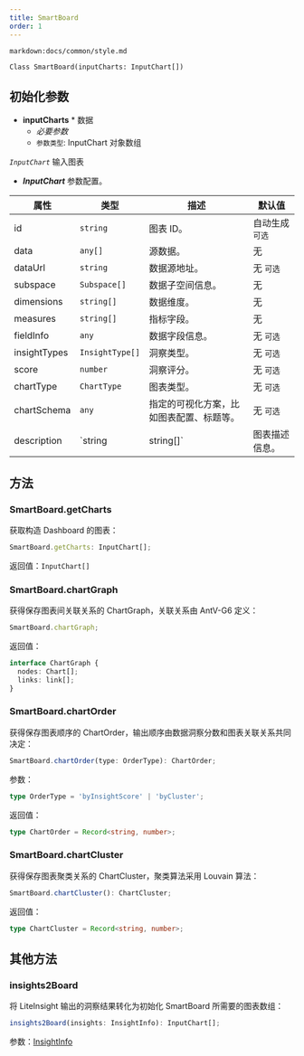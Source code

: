 ```yaml
---
title: SmartBoard
order: 1
---
```


`markdown:docs/common/style.md`



```sign
Class SmartBoard(inputCharts: InputChart[])
```

## 初始化参数

* **inputCharts** * 数据
  * _必要参数_
  * `参数类型`: InputChart 对象数组

*`InputChart`* 输入图表

* ***InputChart*** 参数配置。

| 属性 | 类型 | 描述 | 默认值 |  
| ----| ---- | ---- | -----|
| id | `string` | 图表 ID。 | 自动生成  `可选` |
| data | `any[]` | 源数据。 | 无 |
| dataUrl | `string` | 数据源地址。 | 无  `可选` |
| subspace | `Subspace[]` | 数据子空间信息。 | 无 |
| dimensions | `string[]` | 数据维度。 | 无 |
| measures | `string[]` | 指标字段。 | 无 |
| fieldInfo | `any` | 数据字段信息。 | 无  `可选` |
| insightTypes |  `InsightType[]` | 洞察类型。 | 无  `可选` |
| score |  `number` | 洞察评分。 | 无  `可选` |
| chartType |  `ChartType` | 图表类型。 | 无  `可选` |
| chartSchema |  `any` | 指定的可视化方案，比如图表配置、标题等。 | 无  `可选` |
| description |  `string | string[]` | 图表描述信息。 | 无  `可选` |

## 方法

### SmartBoard.getCharts

获取构造 Dashboard 的图表：

```ts
SmartBoard.getCharts: InputChart[];
```

返回值：`InputChart[]`

### SmartBoard.chartGraph

获得保存图表间关联关系的 ChartGraph，关联关系由 AntV-G6 定义：

```ts
SmartBoard.chartGraph;
```

返回值：

```ts
interface ChartGraph {
  nodes: Chart[];
  links: link[];
}
```

### SmartBoard.chartOrder

获得保存图表顺序的 ChartOrder，输出顺序由数据洞察分数和图表关联关系共同决定：

```ts
SmartBoard.chartOrder(type: OrderType): ChartOrder;
```

参数：

```ts
type OrderType = 'byInsightScore' | 'byCluster';
```

返回值：

```ts
type ChartOrder = Record<string, number>;
```

### SmartBoard.chartCluster

获得保存图表聚类关系的 ChartCluster，聚类算法采用 Louvain 算法：

```ts
SmartBoard.chartCluster(): ChartCluster;
```

返回值：

```ts
type ChartCluster = Record<string, number>;
```

## 其他方法

### insights2Board

将 LiteInsight 输出的洞察结果转化为初始化 SmartBoard 所需要的图表数组：

```ts
insights2Board(insights: InsightInfo): InputChart[];
```

参数：[InsightInfo](../lite-insight/auto-insights#getDataInsights)




